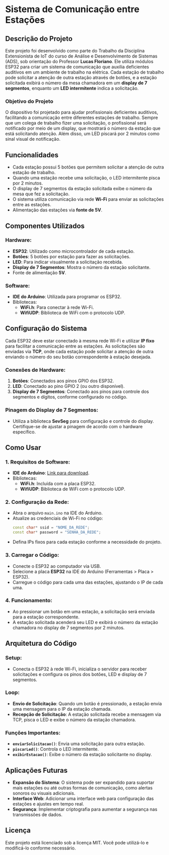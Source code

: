 
# Sistema de Comunicação entre Estações

## Descrição do Projeto

Este projeto foi desenvolvido como parte do Trabalho da Disciplina Extensionista de IoT do curso de Análise e Desenvolvimento de Sistemas (ADS), sob orientação do Professor **Lucas Floriano**. Ele utiliza módulos ESP32 para criar um sistema de comunicação que auxilia deficientes auditivos em um ambiente de trabalho na elétrica. Cada estação de trabalho pode solicitar a atenção de outra estação através de botões, e a estação solicitada exibirá o número da mesa chamadora em um **display de 7 segmentos**, enquanto um **LED intermitente** indica a solicitação.

### Objetivo do Projeto

O dispositivo foi projetado para ajudar profissionais deficientes auditivos, facilitando a comunicação entre diferentes estações de trabalho. Sempre que um colega de trabalho fizer uma solicitação, o profissional será notificado por meio de um display, que mostrará o número da estação que está solicitando atenção. Além disso, um LED piscará por 2 minutos como sinal visual de notificação.

## Funcionalidades

- Cada estação possui 5 botões que permitem solicitar a atenção de outra estação de trabalho.
- Quando uma estação recebe uma solicitação, o LED intermitente pisca por 2 minutos.
- O display de 7 segmentos da estação solicitada exibe o número da mesa que fez a solicitação.
- O sistema utiliza comunicação via rede **Wi-Fi** para enviar as solicitações entre as estações.
- Alimentação das estações via **fonte de 5V**.

## Componentes Utilizados

### Hardware:
- **ESP32**: Utilizado como microcontrolador de cada estação.
- **Botões**: 5 botões por estação para fazer as solicitações.
- **LED**: Para indicar visualmente a solicitação recebida.
- **Display de 7 Segmentos**: Mostra o número da estação solicitante.
- Fonte de alimentação **5V**.

### Software:
- **IDE do Arduino**: Utilizada para programar os ESP32.
- Bibliotecas:
  - **WiFi.h**: Para conectar à rede Wi-Fi.
  - **WifiUDP**: Biblioteca de WiFi com o protocolo UDP.


## Configuração do Sistema

Cada ESP32 deve estar conectado à mesma rede Wi-Fi e utilizar **IP fixo** para facilitar a comunicação entre as estações. As solicitações são enviadas via **TCP**, onde cada estação pode solicitar a atenção de outra enviando o número do seu botão correspondente à estação desejada.

### Conexões de Hardware:
1. **Botões**: Conectados aos pinos GPIO dos ESP32.
2. **LED**: Conectado ao pino GPIO 2 (ou outro disponível).
3. **Display de 7 Segmentos**: Conectado aos pinos para controle dos segmentos e dígitos, conforme configurado no código.

### Pinagem do Display de 7 Segmentos:
- Utiliza a biblioteca **SevSeg** para configuração e controle do display. Certifique-se de ajustar a pinagem de acordo com o hardware específico.

## Como Usar

### 1. Requisitos de Software:
- **IDE do Arduino**: [Link para download](https://www.arduino.cc/en/software).
- Bibliotecas:
  - **WiFi.h**: Incluída com a placa ESP32.
  - **WifiUDP**: Biblioteca de WiFi com o protocolo UDP.

### 2. Configuração da Rede:
- Abra o arquivo `main.ino` na IDE do Arduino.
- Atualize as credenciais de Wi-Fi no código:
  ```cpp
  const char* ssid = "NOME_DA_REDE";
  const char* password = "SENHA_DA_REDE";
  ```
- Defina IPs fixos para cada estação conforme a necessidade do projeto.

### 3. Carregar o Código:
- Conecte o ESP32 ao computador via USB.
- Selecione a placa **ESP32** na IDE do Arduino (Ferramentas > Placa > ESP32).
- Carregue o código para cada uma das estações, ajustando o IP de cada uma.

### 4. Funcionamento:
- Ao pressionar um botão em uma estação, a solicitação será enviada para a estação correspondente.
- A estação solicitada acenderá seu LED e exibirá o número da estação chamadora no display de 7 segmentos por 2 minutos.

## Arquitetura do Código

### Setup:
- Conecta o ESP32 à rede Wi-Fi, inicializa o servidor para receber solicitações e configura os pinos dos botões, LED e display de 7 segmentos.

### Loop:
- **Envio de Solicitação**: Quando um botão é pressionado, a estação envia uma mensagem para o IP da estação chamada.
- **Recepção de Solicitação**: A estação solicitada recebe a mensagem via TCP, pisca o LED e exibe o número da estação chamadora.

### Funções Importantes:
- **`enviarSolicitacao()`**: Envia uma solicitação para outra estação.
- **`piscarLed()`**: Controla o LED intermitente.
- **`exibirEstacao()`**: Exibe o número da estação solicitante no display.

## Aplicações Futuras

- **Expansão do Sistema**: O sistema pode ser expandido para suportar mais estações ou até outras formas de comunicação, como alertas sonoros ou visuais adicionais.
- **Interface Web**: Adicionar uma interface web para configuração das estações e ajustes em tempo real.
- **Segurança**: Implementar criptografia para aumentar a segurança nas transmissões de dados.

## Licença

Este projeto está licenciado sob a licença MIT. Você pode utilizá-lo e modificá-lo conforme necessário.
